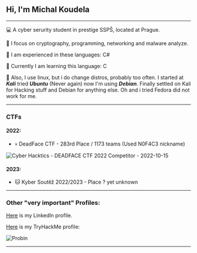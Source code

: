 ##                               Hi, I'm Michal Koudela
_____________________________________________________________________________________________________
💻 A cyber serurity student in prestige SSPŠ, located at Prague.

🔧 I focus on cryptography, programming, networking and malware analyze.

📘 I am experienced in these languages: C#

📕 Currently I am learning this language: C

🐧 Also, I use linux, but i do change distros, probably too often. I started at ***Kali*** tried ***Ubuntu*** (Never again)
now I'm using ***Debian***. Finally settled on Kali for Hacking stuff and Debian for anything else. Oh and i tried Fedora did not work for me.

_____________________________________________________________________________________________________
### CTFs
#### 2022:
- 💀 DeadFace CTF - 283rd Place / 1173 teams (Used N0F4C3 nickname)

![Cyber Hacktics - DEADFACE CTF 2022 Competitor - 2022-10-15](https://user-images.githubusercontent.com/100596513/196055979-7862a24e-2a51-4d21-ad0f-96506934a907.png)

#### 2023:
- 🐱 Kyber Soutěž 2022/2023 - Place ? yet unknown
_____________________________________________________________________________________________________

### Other "very important" Profiles:
[Here](https://www.linkedin.com/in/michal-koudela/) is my LinkedIn profile.

[Here](https://tryhackme.com/p/Probin) is my TryHackMe profile:

![Probin](https://user-images.githubusercontent.com/100596513/174675447-dee6a992-4c8e-45c9-a81b-cf2463167e57.png)
_____________________________________________________________________________________________________

